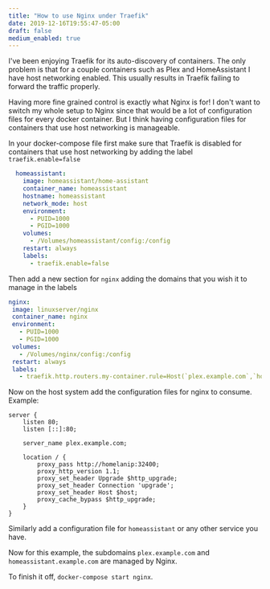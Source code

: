 ```yaml
---
title: "How to use Nginx under Traefik"
date: 2019-12-16T19:55:47-05:00
draft: false
medium_enabled: true
---
```


I've been enjoying Traefik for its auto-discovery of containers. The only problem is that for a couple containers such as Plex and HomeAssistant I have host networking enabled. This usually results in Traefik failing to forward the traffic properly.

Having more fine grained control is exactly what Nginx is for!  I don't want to switch my whole setup to Nginx since that would be a lot of configuration files for every docker container. But I think having configuration files for containers that use host networking is manageable.

In your docker-compose file first make sure that Traefik is disabled for containers that use host networking by adding the label `traefik.enable=false`

```yaml
  homeassistant:
    image: homeassistant/home-assistant
    container_name: homeassistant
    hostname: homeassistant
    network_mode: host
    environment:
      - PUID=1000
      - PGID=1000
    volumes:
      - /Volumes/homeassistant/config:/config
    restart: always
    labels:
      - traefik.enable=false
```

Then add a new section for `nginx` adding the domains that you wish it to manage in the labels

```yaml
nginx:
 image: linuxserver/nginx
 container_name: nginx
 environment:
   - PUID=1000
   - PGID=1000
 volumes:
   - /Volumes/nginx/config:/config
 restart: always
 labels:
   - traefik.http.routers.my-container.rule=Host(`plex.example.com`,`homeassistant.example.com`)
```

Now on the host system add the configuration files for nginx to consume. Example:

```nginx
server {
    listen 80;
    listen [::]:80;

    server_name plex.example.com;

    location / {
        proxy_pass http://homelanip:32400;
        proxy_http_version 1.1;
        proxy_set_header Upgrade $http_upgrade;
        proxy_set_header Connection 'upgrade';
        proxy_set_header Host $host;
        proxy_cache_bypass $http_upgrade;
    }
}
```

Similarly add a configuration file for `homeassistant` or any other service you have.

Now for this example, the subdomains `plex.example.com` and `homeassistant.example.com` are managed by Nginx.

To finish it off, `docker-compose start nginx`.
